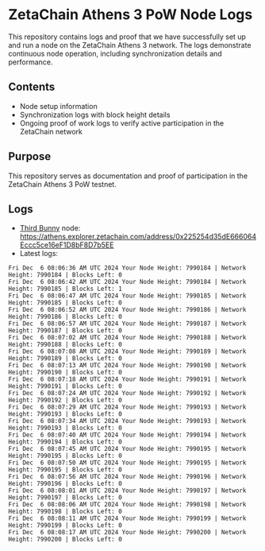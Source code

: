 # ZetaChain Athens 3 PoW Node Logs
This repository contains logs and proof that we have successfully set up and run a node on the ZetaChain Athens 3 network. The logs demonstrate continuous node operation, including synchronization details and performance.

## Contents
- Node setup information
- Synchronization logs with block height details
- Ongoing proof of work logs to verify active participation in the ZetaChain network

## Purpose
This repository serves as documentation and proof of participation in the ZetaChain Athens 3 PoW testnet.

## Logs

- [Third Bunny](https://thirdbunny.xyz/) node: https://athens.explorer.zetachain.com/address/0x225254d35dE666064Eccc5ce16eF1D8bF8D7b5EE
- Latest logs:
```
Fri Dec  6 08:06:36 AM UTC 2024 Your Node Height: 7990184 | Network Height: 7990184 | Blocks Left: 0
Fri Dec  6 08:06:42 AM UTC 2024 Your Node Height: 7990184 | Network Height: 7990185 | Blocks Left: 1
Fri Dec  6 08:06:47 AM UTC 2024 Your Node Height: 7990185 | Network Height: 7990185 | Blocks Left: 0
Fri Dec  6 08:06:52 AM UTC 2024 Your Node Height: 7990186 | Network Height: 7990186 | Blocks Left: 0
Fri Dec  6 08:06:57 AM UTC 2024 Your Node Height: 7990187 | Network Height: 7990187 | Blocks Left: 0
Fri Dec  6 08:07:02 AM UTC 2024 Your Node Height: 7990188 | Network Height: 7990188 | Blocks Left: 0
Fri Dec  6 08:07:08 AM UTC 2024 Your Node Height: 7990189 | Network Height: 7990189 | Blocks Left: 0
Fri Dec  6 08:07:13 AM UTC 2024 Your Node Height: 7990190 | Network Height: 7990190 | Blocks Left: 0
Fri Dec  6 08:07:18 AM UTC 2024 Your Node Height: 7990191 | Network Height: 7990191 | Blocks Left: 0
Fri Dec  6 08:07:24 AM UTC 2024 Your Node Height: 7990192 | Network Height: 7990192 | Blocks Left: 0
Fri Dec  6 08:07:29 AM UTC 2024 Your Node Height: 7990193 | Network Height: 7990193 | Blocks Left: 0
Fri Dec  6 08:07:34 AM UTC 2024 Your Node Height: 7990193 | Network Height: 7990193 | Blocks Left: 0
Fri Dec  6 08:07:40 AM UTC 2024 Your Node Height: 7990194 | Network Height: 7990194 | Blocks Left: 0
Fri Dec  6 08:07:45 AM UTC 2024 Your Node Height: 7990195 | Network Height: 7990195 | Blocks Left: 0
Fri Dec  6 08:07:50 AM UTC 2024 Your Node Height: 7990195 | Network Height: 7990195 | Blocks Left: 0
Fri Dec  6 08:07:56 AM UTC 2024 Your Node Height: 7990196 | Network Height: 7990196 | Blocks Left: 0
Fri Dec  6 08:08:01 AM UTC 2024 Your Node Height: 7990197 | Network Height: 7990197 | Blocks Left: 0
Fri Dec  6 08:08:06 AM UTC 2024 Your Node Height: 7990198 | Network Height: 7990198 | Blocks Left: 0
Fri Dec  6 08:08:11 AM UTC 2024 Your Node Height: 7990199 | Network Height: 7990199 | Blocks Left: 0
Fri Dec  6 08:08:17 AM UTC 2024 Your Node Height: 7990200 | Network Height: 7990200 | Blocks Left: 0
```
